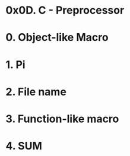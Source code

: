 # 0x0D. C - Preprocessor

# 0. Object-like Macro

# 1. Pi

# 2. File name

# 3. Function-like macro

# 4. SUM
